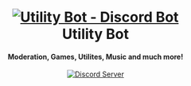<h1 align="center">
  <br>
  <a href="https://github.com/discordutilitybot/utilitybot/dev"><img src="https://cdn.discordapp.com/attachments/700807345630085201/767113014905405470/69435453.png" alt="Utility Bot - Discord Bot"></a>
  <br>
  Utility Bot
  <br>
</h1>

<h4 align="center">Moderation, Games, Utilites, Music and much more!</h4>

<p align="center">
  <a href="https://discord.gg/7ERYgW73Ay">
    <img src="https://discordapp.com/api/guilds/742193197673087027/widget.png?style=shield" alt="Discord Server">
  </a>